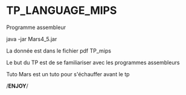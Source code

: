 # TP_LANGUAGE_MIPS
Programme assembleur

java -jar Mars4_5.jar

La donnée est dans le fichier pdf TP_mips

Le but du TP est de se familiariser avec les programmes assembleurs

Tuto Mars est un tuto pour s'échauffer avant le tp

/****************************ENJOY****************************/
